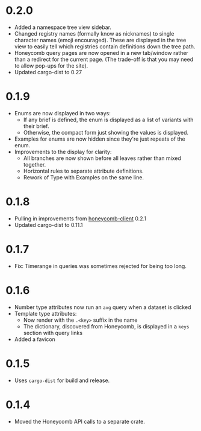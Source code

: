 # 0.2.0

- Added a namespace tree view sidebar.
- Changed registry names (formally know as nicknames) to single character names (emoji encouraged). These are displayed in the tree view to easily tell which registries contain definitions down the tree path.
- Honeycomb query pages are now opened in a new tab/window rather than a redirect for the current page. (The trade-off is that you may need to allow pop-ups for the site).
- Updated cargo-dist to 0.27

# 0.1.9

- Enums are now displayed in two ways:
  - If any brief is defined, the enum is displayed as a list of variants with their brief.
  - Otherwise, the compact form just showing the values is displayed.
- Examples for enums are now hidden since they're just repeats of the enum.
- Improvements to the display for clarity:
  - All branches are now shown before all leaves rather than mixed together.
  - Horizontal rules to separate attribute definitions.
  - Rework of Type with Examples on the same line.

# 0.1.8

- Pulling in improvements from [honeycomb-client](https://github.com/jerbly/honeycomb-client) 0.2.1
- Updated cargo-dist to 0.11.1

# 0.1.7

- Fix: Timerange in queries was sometimes rejected for being too long.

# 0.1.6

- Number type attributes now run an `avg` query when a dataset is clicked
- Template type attributes:
    - Now render with the `.<key>` suffix in the name
    - The dictionary, discovered from Honeycomb, is displayed in a `keys` section with query links
- Added a favicon


# 0.1.5

- Uses `cargo-dist` for build and release.

# 0.1.4

- Moved the Honeycomb API calls to a separate crate.
